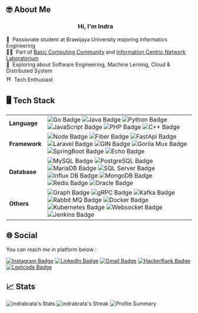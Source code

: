## 🤓 About Me

<h3 align="center">
Hi, I'm Indra
<img src="https://em-content.zobj.net/source/noto-emoji-animations/344/waving-hand_1f44b.gif" width="15px"/>
</h3>

🏫 &nbsp;Passionate student at Brawijaya University majoring Informatics Engineering </br>
👨‍💼 &nbsp;Part of [Basic Computing Community](https://www.instagram.com/bccfilkom/) and [Information Centric Network Laboratorium](https://www.instagram.com/labicnfilkom/) </br>
🤖 &nbsp;Exploring about Software Engineering, Machine Lerning, Cloud & Distributed System </br>
⛩️ &nbsp;Tech Enthusiast </br>

## 🖥️ Tech Stack

<table>
<tr>
  <td>
    <b>Language</b>
  </td>
  <td>
    <img src="https://img.shields.io/badge/go-%2300ADD8.svg?style=for-the-badge&logo=go&logoColor=white" alt="Go Badge">
    <img src="https://img.shields.io/badge/java-%23ED8B00.svg?style=for-the-badge&logo=openjdk&logoColor=white" alt="Java Badge">
    <img src="https://img.shields.io/badge/python-3670A0?style=for-the-badge&logo=python&logoColor=ffdd54" alt="Python Badge">
    <img src="https://img.shields.io/badge/javascript-%23323330.svg?style=for-the-badge&logo=javascript&logoColor=%23F7DF1E" alt="JavaScript Badge">
    <img src="https://img.shields.io/badge/php-%23777BB4.svg?style=for-the-badge&logo=php&logoColor=white" alt="PHP Badge">
    <img src="https://img.shields.io/badge/C++-%2300599C.svg?logo=c%2B%2B&logoColor=white&style=for-the-badge" alt="C++ Badge">
  </td>
</tr>
<tr>
  <td>
    <b>Framework</b>
  </td>
  <td>
    <img src="https://img.shields.io/badge/express-6DA55F?style=for-the-badge&logo=express&logoColor=white" alt="Node Badge">
    <img src="https://img.shields.io/badge/Fiber-008FEF?logo=echo&logoColor=FFFFFF&style=for-the-badge" alt="Fiber Badge">
    <img src="https://img.shields.io/badge/FastAPI-005571?style=for-the-badge&logo=fastapi" alt="FastApi Badge">
    <img src="https://img.shields.io/badge/laravel-%23FF2D20.svg?style=for-the-badge&logo=laravel&logoColor=white" alt="Laravel Badge">
    <img src="https://img.shields.io/badge/GIN-008ECF?logo=gin&logoColor=FFFFFF&style=for-the-badge" alt="GIN Badge">
    <img src="https://img.shields.io/badge/Gorilla%20Mux-FFBB00?style=for-the-badge" alt="Gorila Mux Badge">
    <img src="https://img.shields.io/badge/Spring%20Boot-6DB33F?style=for-the-badge&logo=springboot&logoColor=white" alt="SpringBoot Badge">
    <img src="https://img.shields.io/badge/ECHO-008ECF?logo=echo&logoColor=FFFFFF&style=for-the-badge" alt="Echo Badge">
  </td>
</tr>
<!-- <tr>
  <td>
    <b>DevOps</b>
  </td>
  <td>
    <img src="https://img.shields.io/badge/docker-%230db7ed.svg?style=for-the-badge&logo=docker&logoColor=white" alt="Docker Badge">
    <img src="https://img.shields.io/badge/GoogleCloud-%234285F4.svg?style=for-the-badge&logo=google-cloud&logoColor=white" alt="GCP Badge">
    <img src="https://img.shields.io/badge/Proxmox-E57000?style=for-the-badge&logo=proxmox&logoColor=white" alt="GCP Badge">
    <img src="https://img.shields.io/badge/heroku-%23430098.svg?style=for-the-badge&logo=heroku&logoColor=white" alt="Heroku Badge">
    <img src="https://img.shields.io/badge/jenkins-%232C5263.svg?style=for-the-badge&logo=jenkins&logoColor=white" alt="Heroku Badge">

  </td>
</tr> -->
<tr>
  <td>
    <b>Database</b>
  </td>
  <td>
    <img src="https://img.shields.io/badge/mysql-%2300f.svg?style=for-the-badge&logo=mysql&logoColor=white" alt="MySQL Badge">
    <img src="https://img.shields.io/badge/postgres-%23316192.svg?style=for-the-badge&logo=postgresql&logoColor=white" alt="PostgreSQL Badge">
    <img src="https://img.shields.io/badge/MariaDB-003545?style=for-the-badge&logo=mariadb&logoColor=white" alt="MariaDB Badge">
    <img src="https://img.shields.io/badge/Microsoft%20SQL%20Server-CC2927?style=for-the-badge&logo=microsoft%20sql%20server&logoColor=white" alt="SQL Server Badge">
    <img src="https://img.shields.io/badge/InfluxDB-22ADF6?logo=influxdb&style=for-the-badge&logoColor=fff" alt="Influx DB Badge">
    <img src="https://img.shields.io/badge/MongoDB-%234ea94b.svg?logo=mongodb&logoColor=white&style=for-the-badge" alt="MongoDB Badge">
    <img src="https://img.shields.io/badge/Redis-%23DD0031.svg?logo=redis&logoColor=white&style=for-the-badge" alt="Redis Badge">
    <img src="https://img.shields.io/badge/Oracle-F80000?logo=oracle&logoColor=fff&style=for-the-badge" alt="Oracle Badge">
    
  </td>
</tr>
<!-- <tr>
  <td>
    <b>Linux</b>
  </td>
  <td>
    <img src="https://img.shields.io/badge/Ubuntu-E95420?style=for-the-badge&logo=ubuntu&logoColor=white" alt="Ubuntu Badge">
    <img src="https://img.shields.io/badge/Arch_Linux-1793D1?style=for-the-badge&logo=arch-linux&logoColor=white" alt="Arch Badge">
    <img src="https://img.shields.io/badge/Alpine_Linux-0D597F?style=for-the-badge&logo=alpine-linux&logoColor=white" alt="Alpine Badge">
  </td>
</tr> -->
<!-- <tr>
  <td>
    <b>Tools</b>
  </td>
  <td>
    <img src="https://img.shields.io/badge/Postman-FF6C37?style=for-the-badge&logo=postman&logoColor=white" alt="Postman Badge">
    <img src="https://img.shields.io/badge/Visual%20Studio%20Code-0078d7.svg?style=for-the-badge&logo=visual-studio-code&logoColor=white" alt="Arch Badge">
    <img src="https://img.shields.io/badge/IntelliJIDEA-000000.svg?style=for-the-badge&logo=intellij-idea&logoColor=white" alt="Alpine Badge">
    <img src="https://img.shields.io/badge/hoppscotch-002721?style=for-the-badge&logo=hoppscotch&logoColor=00d79f" alt="Alpine Badge">
  </td>
</tr> -->
<tr>
  <td>
    <b>Others</b>
  </td>
  <td>
    <img src="https://img.shields.io/badge/-GraphQL-E10098?style=for-the-badge&logo=graphql&logoColor=white" alt="Graph Badge">
    <img src="https://img.shields.io/badge/-gRPC-002721?style=for-the-badge&logo=trpc&logoColor=white" alt="gRPC Badge">
    <img src="https://img.shields.io/badge/Apache_Kafka-231F20?style=for-the-badge&logo=apache-kafka&logoColor=white" alt="Kafka Badge">
    <img src="https://img.shields.io/badge/-rabbitmq-%23FF6600?style=for-the-badge&logo=rabbitmq&logoColor=white" alt="Rabbit MQ Badge">
    <img src="https://img.shields.io/badge/docker-%230db7ed.svg?style=for-the-badge&logo=docker&logoColor=white" alt="Docker Badge">
    <img src="https://img.shields.io/badge/Kubernetes-326CE5?style=for-the-badge&logo=Kubernetes&logoColor=white" alt="Kubernetes Badge">
    <img src="https://img.shields.io/badge/WebSocket-010101?style=for-the-badge&logo=socket.io&logoColor=white" alt="Websocket Badge">
    <img src="https://img.shields.io/badge/jenkins-%232C5263.svg?style=for-the-badge&logo=jenkins&logoColor=white" alt="Jenkins Badge">
  </td>
</tr>
</table>

## 🌐 Social

You can reach me in platform below :

<a href="https://www.instagram.com/lndra.a/">![Instagram Badge](https://img.shields.io/badge/Instagram-E4405F?logo=instagram&logoColor=fff&style=for-the-badge)</a>
<a href="https://www.linkedin.com/in/indrabrata/">![LinkedIn Badge](https://img.shields.io/badge/LinkedIn-0A66C2?logo=linkedin&logoColor=fff&style=for-the-badge)</a>
<a href="mailto:indrabrata599@gmail.com">![Gmail Badge](https://img.shields.io/badge/Gmail-D14836?style=for-the-badge&logo=gmail&logoColor=white)</a>
<a href="https://www.hackerrank.com/muffinCupcake">![HackerRank Badge](https://img.shields.io/badge/HackerRank-00EA64?logo=hackerrank&logoColor=000&style=for-the-badge)</a>
<a href="https://leetcode.com/u/cupcakezzz">![Leetcode Badge](https://img.shields.io/badge/LeetCode-000000?style=for-the-badge&logo=LeetCode&logoColor=)</a>

## 📈 Stats

![indrabrata's Stats](https://github-readme-stats.vercel.app/api?username=indrabrata&theme=tokyonight&show_icons=true&hide_border=true&count_private=true)
![indrabrata's Streak](https://github-readme-streak-stats.herokuapp.com/?user=indrabrata&theme=tokyonight&hide_border=true)
![Profile Summary](https://github-profile-summary-cards.vercel.app/api/cards/profile-details?username=indrabrata&theme=tokyonight)
